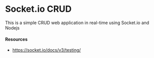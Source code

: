 # Socket.io CRUD

This is a simple CRUD web application in real-time using Socket.io and Nodejs

#### Resources
* https://socket.io/docs/v3/testing/